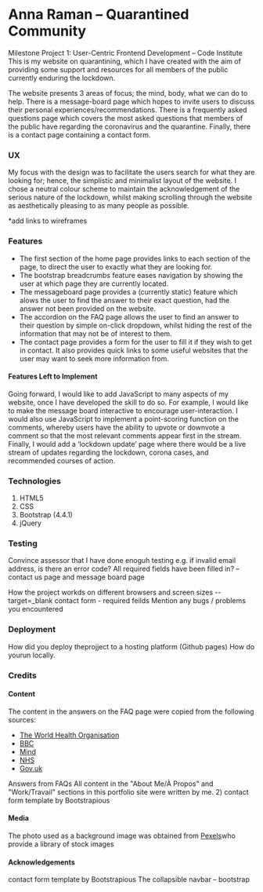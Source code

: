 # Anna Raman – Quarantined Community
Milestone Project 1: User-Centric Frontend Development – Code Institute
This is my website on quarantining, which I have created with the aim of providing some support and resources for all members of the public currently enduring the lockdown. 

The website presents 3 areas of focus; the mind, body, what we can do to help. There is a message-board page which hopes to invite users to discuss their personal experiences/recommendations. 
There is a frequently asked questions page which covers the most asked questions that members of the public have regarding the coronavirus and the quarantine. Finally, there is a contact page containing a contact form.


 
### UX
My focus with the design was to facilitate the users search for what they are looking for; hence, the simplistic and minimalist layout of the website. 
I chose a neutral colour scheme to maintain the acknowledgement of the serious nature of the lockdown, whilst making scrolling through the website as aesthetically pleasing to as many people as possible.

*add links to wireframes

### Features

* The first section of the home page provides links to each section of the page, to direct the user to exactly what they are looking for. 
* The bootstrap breadcrumbs feature eases navigation by showing the user at which page they are currently located.
* The messageboard page provides a (currently static) feature which alows the user to find the answer to their exact question, had the answer not been provided on the website.
* The accordion on the FAQ page allows the user to find an answer to their question by simple on-click dropdown, whilst hiding the rest of the information that may not be of interest to them.
* The contact page provides a form for the user to fill it if they wish to get in contact. It also provides quick links to some useful websites that the user may want to seek more information from. 


#### Features Left to Implement

Going forward, I would like to add JavaScript to many aspects of my website, once I have developed the skill to do so. 
For example, I would like to make the message board interactive to encourage user-interaction.
I would also use JavaScript to implement a point-scoring function on the comments, whereby users have the ability to upvote or downvote a comment so that the most relevant comments appear first in the stream.
Finally, I would add a ‘lockdown update’ page where there would be a live stream of updates regarding the lockdown, corona cases, and recommended courses of action.



### Technologies
1.	HTML5
2.	CSS
3.	Bootstrap (4.4.1)
4.  jQuery



### Testing
Convince assessor that I have done enoguh testing
e.g. if invalid email address, is there an error code? All required fields have been filled in? – contact us page and message board page

How the project workds on different browsers and screen sizes
-- target=_blank
contact form - required feilds
Mention any bugs / problems you encountered 

### Deployment
How did you deploy theprojject to a hosting platform (Github pages) How do yourun locally.

### Credits
#### Content
The content in the answers on the FAQ page were copied from the following sources:
* <a href="www.who.int/emergencies/diseases/novel-coronavirus-2019/question-and-answers-hub/q-a-detail/q-a-coronaviruses" >The World Health Organisation</a>
* <a href="www.bbc.co.uk/news/health-52183295">BBC</a>
* <a href="www.mind.org.uk/information-support/coronavirus/coronavirus-and-your-wellbeing/" >Mind</a>
* <a href="www.nhs.uk/conditions/coronavirus-covid-19/what-to-do-if-you-or-someone-you-live-with-has-coronavirus-symptoms/staying-at-home-if-you-or-someone-you-live-with-has-coronavirus-symptoms/">NHS</a>
* <a href="www.gov.uk/government/publications/coronavirus-outbreak-faqs-what-you-can-and-cant-do/coronavirus-outbreak-faqs-what-you-can-and-cant-do">Gov.uk</a>

Answers from FAQs
All content in the "About Me/À Propos" and "Work/Travail" sections in this portfolio site were written by me.
2) contact form template by Bootstrapious

#### Media
The photo used as a background image was obtained from <a href="www.pexels.com/">Pexels</a>who provide a library of stock images 

#### Acknowledgements
contact form template by Bootstrapious
The collapsible navbar – bootstrap


